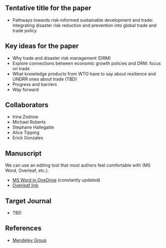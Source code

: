 ## Tentative title for the paper

- Pathways towards risk-informed sustainable development and trade: Integrating disaster risk reduction and prevention into global trade and trade policy


## Key ideas for the paper

- Why trade and disaster risk management (DRM)
- Explore connections between economic growth policies and DRM: focus on trade
- What knowledge products from WTO have to say about resilience and UNDRR ones about trade (TBD)
- Progress and barriers
- Way forward


## Collaborators

- Irina Zodrow
- Michael Roberts
- Stephane Hallegatte
- Alice Tipping
- Erick Gonzales


## Manuscript
We can use an editing tool that most authors feel comfortable with (MS Word, Overleaf, etc.).
- [MS Word in OneDrive](https://unitednations-my.sharepoint.com/:w:/g/personal/erick_gonzalesrocha_un_org/ERDTiW6b8G1Mmlam4GZulN8BXYvlaneRNHhnYwPtRPF1hg) (constantly updated)
- [Overleaf link](https://www.overleaf.com/project/618b300cc2936a670afa237b)


## Target Journal

- TBD


## References

- [Mendeley Group](https://www.mendeley.com/reference-manager/library/groups/private/430b7dff-8efd-3ee8-a50e-cd1eac46828b/all-references/)


